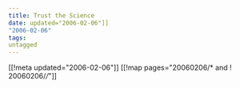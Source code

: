 ```yaml
---
title: Trust the Science
date: updated="2006-02-06"]]
"2006-02-06"
tags:
untagged
---
```

[[!meta updated="2006-02-06"]]
[[!map pages="20060206/* and ! 20060206/*/*"]]
